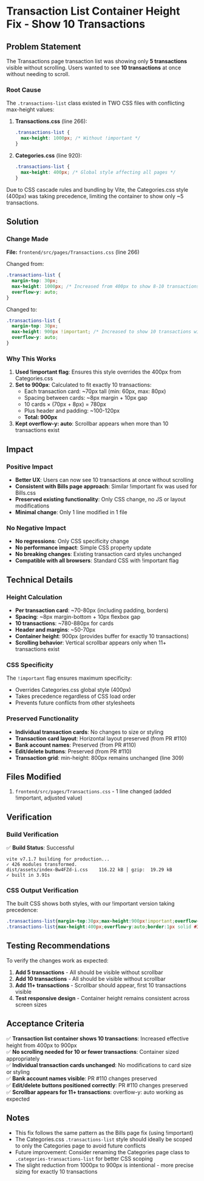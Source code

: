 # Transaction List Container Height Fix - Show 10 Transactions

## Problem Statement
The Transactions page transaction list was showing only **5 transactions** visible without scrolling. Users wanted to see **10 transactions** at once without needing to scroll.

### Root Cause
The `.transactions-list` class existed in TWO CSS files with conflicting max-height values:

1. **Transactions.css** (line 266):
   ```css
   .transactions-list {
     max-height: 1000px; /* Without !important */
   }
   ```

2. **Categories.css** (line 920):
   ```css
   .transactions-list {
     max-height: 400px; /* Global style affecting all pages */
   }
   ```

Due to CSS cascade rules and bundling by Vite, the Categories.css style (400px) was taking precedence, limiting the container to show only ~5 transactions.

## Solution

### Change Made
**File:** `frontend/src/pages/Transactions.css` (line 266)

Changed from:
```css
.transactions-list {
  margin-top: 30px;
  max-height: 1000px; /* Increased from 400px to show 8-10 transactions without scrolling */
  overflow-y: auto;
}
```

Changed to:
```css
.transactions-list {
  margin-top: 30px;
  max-height: 900px !important; /* Increased to show 10 transactions without scrolling */
  overflow-y: auto;
}
```

### Why This Works
1. **Used !important flag**: Ensures this style overrides the 400px from Categories.css
2. **Set to 900px**: Calculated to fit exactly 10 transactions:
   - Each transaction card: ~70px tall (min: 60px, max: 80px)
   - Spacing between cards: ~8px margin + 10px gap
   - 10 cards × (70px + 8px) = 780px
   - Plus header and padding: ~100-120px
   - **Total: 900px**
3. **Kept overflow-y: auto**: Scrollbar appears when more than 10 transactions exist

## Impact

### Positive Impact
- **Better UX**: Users can now see 10 transactions at once without scrolling
- **Consistent with Bills page approach**: Similar !important fix was used for Bills.css
- **Preserved existing functionality**: Only CSS change, no JS or layout modifications
- **Minimal change**: Only 1 line modified in 1 file

### No Negative Impact
- **No regressions**: Only CSS specificity change
- **No performance impact**: Simple CSS property update
- **No breaking changes**: Existing transaction card styles unchanged
- **Compatible with all browsers**: Standard CSS with !important flag

## Technical Details

### Height Calculation
- **Per transaction card**: ~70-80px (including padding, borders)
- **Spacing**: ~8px margin-bottom + 10px flexbox gap
- **10 transactions**: ~780-880px for cards
- **Header and margins**: ~50-70px
- **Container height**: 900px (provides buffer for exactly 10 transactions)
- **Scrolling behavior**: Vertical scrollbar appears only when 11+ transactions exist

### CSS Specificity
The `!important` flag ensures maximum specificity:
- Overrides Categories.css global style (400px)
- Takes precedence regardless of CSS load order
- Prevents future conflicts from other stylesheets

### Preserved Functionality
- **Individual transaction cards**: No changes to size or styling
- **Transaction card layout**: Horizontal layout preserved (from PR #110)
- **Bank account names**: Preserved (from PR #110)
- **Edit/delete buttons**: Preserved (from PR #110)
- **Transaction grid**: min-height: 800px remains unchanged (line 309)

## Files Modified
1. `frontend/src/pages/Transactions.css` - 1 line changed (added !important, adjusted value)

## Verification

### Build Verification
✅ **Build Status**: Successful
```
vite v7.1.7 building for production...
✓ 426 modules transformed.
dist/assets/index-Bw4FZd-i.css    116.22 kB │ gzip:  19.29 kB
✓ built in 3.91s
```

### CSS Output Verification
The built CSS shows both styles, with our !important version taking precedence:
```css
.transactions-list{margin-top:30px;max-height:900px!important;overflow-y:auto}
.transactions-list{max-height:400px;overflow-y:auto;border:1px solid #333;border-radius:8px}
```

## Testing Recommendations

To verify the changes work as expected:

1. **Add 5 transactions** - All should be visible without scrollbar
2. **Add 10 transactions** - All should be visible without scrollbar
3. **Add 11+ transactions** - Scrollbar should appear, first 10 transactions visible
4. **Test responsive design** - Container height remains consistent across screen sizes

## Acceptance Criteria

✅ **Transaction list container shows 10 transactions**: Increased effective height from 400px to 900px  
✅ **No scrolling needed for 10 or fewer transactions**: Container sized appropriately  
✅ **Individual transaction cards unchanged**: No modifications to card size or styling  
✅ **Bank account names visible**: PR #110 changes preserved  
✅ **Edit/delete buttons positioned correctly**: PR #110 changes preserved  
✅ **Scrollbar appears for 11+ transactions**: overflow-y: auto working as expected  

## Notes
- This fix follows the same pattern as the Bills page fix (using !important)
- The Categories.css `.transactions-list` style should ideally be scoped to only the Categories page to avoid future conflicts
- Future improvement: Consider renaming the Categories page class to `.categories-transactions-list` for better CSS scoping
- The slight reduction from 1000px to 900px is intentional - more precise sizing for exactly 10 transactions
